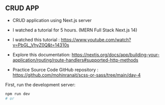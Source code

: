 

## CRUD APP 

- CRUD application using Next.js server
- I watched a tutorial for 5 hours. (MERN Full Stack Next.js 14)
- I watched this tutorial : https://www.youtube.com/watch?v=PbGL_VhyZ0Q&t=14310s
- Explore this documentation: https://nextjs.org/docs/app/building-your-application/routing/route-handlers#supported-http-methods 

- Practice Source Code GitHub repository : https://github.com/mohinranait/scss-or-sass/tree/main/day-4



First, run the development server:

```bash
npm run dev
# or
```
